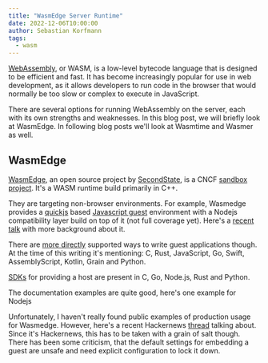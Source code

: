 ```yaml
---
title: "WasmEdge Server Runtime"
date: 2022-12-06T10:00:00
author: Sebastian Korfmann
tags:
  - wasm
---
```


[WebAssembly](https://webassembly.org/), or WASM, is a low-level bytecode language that is designed to be efficient and fast. It has become increasingly popular for use in web development, as it allows developers to run code in the browser that would normally be too slow or complex to execute in JavaScript.

There are several options for running WebAssembly on the server, each with its own strengths and weaknesses. In this blog post, we will briefly look at WasmEdge. In following blog posts we'll look at Wasmtime and Wasmer as well.

<!--more-->

## WasmEdge

[WasmEdge](https://wasmedge.org/), an open source project by [SecondState](https://www.secondstate.io/), is a CNCF [sandbox project](https://www.cncf.io/projects/wasmedge-runtime/). It's a WASM runtime build primarily in C++.

They are targeting non-browser environments. For example, Wasmedge provides a [quickjs](https://bellard.org/quickjs/) based [Javascript guest](https://wasmedge.org/book/en/write_wasm/js.html) environment with a Nodejs compatibility layer build on top of it (not full coverage yet). Here's a [recent talk](https://www.youtube.com/watch?v=UogNdp-0Bgs&ab_channel=TheLinuxFoundation) with more background about it.

There are [more directly](https://wasmedge.org/book/en/write_wasm.html) supported ways to write guest applications though. At the time of this writing it's mentioning: C, Rust, JavaScript, Go, Swift, AssemblyScript, Kotlin, Grain and Python.

[SDKs](https://wasmedge.org/book/en/sdk.html) for providing a host are present in C, Go, Node.js, Rust and Python.

The documentation examples are quite good, here's one example for Nodejs

Unfortunately, I haven't really found public examples of production usage for Wasmedge. However, here's a recent Hackernews [thread](https://news.ycombinator.com/item?id=33792322) talking about. Since it's Hackernews, this has to be taken with a grain of salt though. There has been some criticism, that the default settings for embedding a guest are unsafe and need explicit configuration to lock it down.


